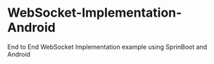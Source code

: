 # WebSocket-Implementation-Android
End to End WebSocket Implementation example using SprinBoot and Android
